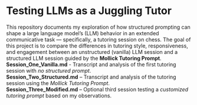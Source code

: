 # Testing LLMs as a Juggling Tutor
This repository documents my exploration of how structured prompting can shape a large language model’s (LLM) behavior in an extended communicative task — specifically, a tutoring session on chess. The goal of this project is to compare the differences in tutoring style, responsiveness, and engagement between an unstructured (vanilla) LLM session and a structured LLM session guided by the **Mollick Tutoring Prompt**.
**Session_One_Vanilla.md** - Transcript and analysis of the first tutoring session with *no structured prompt*.  
**Session_Two_Structured.md** – Transcript and analysis of the tutoring session using the *Mollick Tutoring Prompt*.  
**Session_Three_Modified.md** – Optional third session testing a *customized tutoring prompt* based on my observations.  

